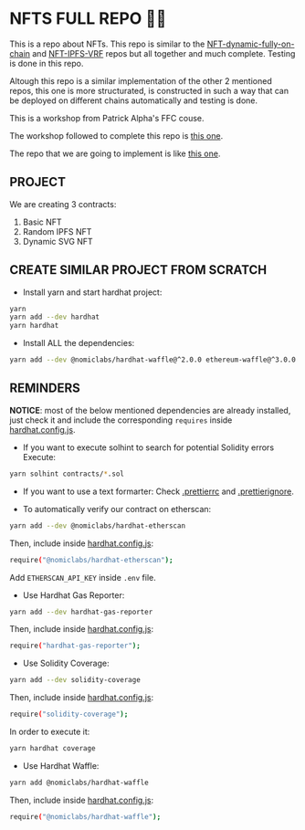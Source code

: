 # NFTS FULL REPO 🌃🌟

This is a repo about NFTs. This repo is similar to the [NFT-dynamic-fully-on-chain](https://github.com/JMariadlcs/NFT-dynamic-fully-on-chain) and [NFT-IPFS-VRF](https://github.com/JMariadlcs/NFT-IPFS-VRF) repos but all together and much complete. Testing is done in this repo.

Altough this repo is a similar implementation of the other 2 mentioned repos, this one is more structurated, is constructed in such a way that can be deployed on different chains automatically and testing is done.

This is a workshop from Patrick Alpha's FFC couse.

The workshop followed to complete this repo is [this one](https://github.com/PatrickAlphaC/hardhat-nft-fcc).

The repo that we are going to implement is like [this one](https://www.youtube.com/watch?v=gyMwXuJrbJQ&t=15996s).

## PROJECT

We are creating 3 contracts:

1. Basic NFT
2. Random IPFS NFT
3. Dynamic SVG NFT

## CREATE SIMILAR PROJECT FROM SCRATCH

-   Install yarn and start hardhat project:

```bash
yarn
yarn add --dev hardhat
yarn hardhat
```

-   Install ALL the dependencies:

```bash
yarn add --dev @nomiclabs/hardhat-waffle@^2.0.0 ethereum-waffle@^3.0.0 chai@^4.2.0 @nomiclabs/hardhat-ethers@^2.0.0 ethers@^5.0.0 @nomiclabs/hardhat-etherscan@^3.0.0 dotenv@^16.0.0 eslint@^7.29.0 eslint-config-prettier@^8.3.0 eslint-config-standard@^16.0.3 eslint-plugin-import@^2.23.4 eslint-plugin-node@^11.1.0 eslint-plugin-prettier@^3.4.0 eslint-plugin-promise@^5.1.0 hardhat-gas-reporter@^1.0.4 prettier@^2.3.2 prettier-plugin-solidity@^1.0.0-beta.13 solhint@^3.3.6 solidity-coverage@^0.7.16 @nomiclabs/hardhat-ethers@npm:hardhat-deploy-ethers ethers @chainlink/contracts hardhat-deploy hardhat-shorthand @aave/protocol-v2
```

## REMINDERS

**NOTICE**: most of the below mentioned dependencies are already installed, just check it and include the corresponding `requires` inside [hardhat.config.js](https://github.com/JMariadlcs/nfts-fullrepo/blob/main/hardhat.config.js).

-   If you want to execute solhint to search for potential Solidity errors
    Execute:

```bash
yarn solhint contracts/*.sol
```

-   If you want to use a text formarter:
    Check [.prettierrc](https://github.com/JMariadlcs/nfts-fullrepo/blob/main/.prettierrc) and [.prettierignore](https://github.com/JMariadlcs/nfts-fullrepo/blob/main/.prettierignore).

-   To automatically verify our contract on etherscan:

```bash
yarn add --dev @nomiclabs/hardhat-etherscan
```

Then, include inside [hardhat.config.js](https://github.com/JMariadlcs/nfts-fullrepo/blob/main/hardhat.config.js):

```bash
require("@nomiclabs/hardhat-etherscan");
```

Add `ETHERSCAN_API_KEY` inside `.env` file.

-   Use Hardhat Gas Reporter:

```bash
yarn add --dev hardhat-gas-reporter
```

Then, include inside [hardhat.config.js](https://github.com/JMariadlcs/nfts-fullrepo/blob/main/hardhat.config.js):

```bash
require("hardhat-gas-reporter");
```

-   Use Solidity Coverage:

```bash
yarn add --dev solidity-coverage
```

Then, include inside [hardhat.config.js](https://github.com/JMariadlcs/nfts-fullrepo/blob/main/hardhat.config.js):

```bash
require("solidity-coverage");
```

In order to execute it:

```bash
yarn hardhat coverage
```

-   Use Hardhat Waffle:

```bash
yarn add @nomiclabs/hardhat-waffle
```

Then, include inside [hardhat.config.js](https://github.com/JMariadlcs/nfts-fullrepo/blob/main/hardhat.config.js):

```bash
require("@nomiclabs/hardhat-waffle");
```
